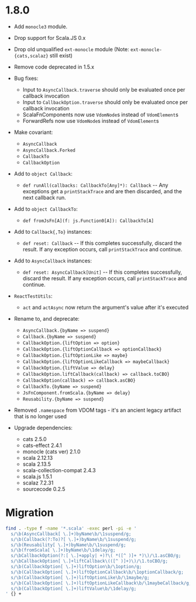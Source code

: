 # 1.8.0

* Add `monocle3` module.

* Drop support for Scala.JS 0.x

* Drop old unqualified `ext-monocle` module
  (Note: `ext-monocle-{cats,scalaz}` still exist)

* Remove code deprecated in 1.5.x

* Bug fixes:
  * Input to `AsyncCallback.traverse` should only be evaluated once per callback invocation
  * Input to `CallbackOption.traverse` should only be evaluated once per callback invocation
  * ScalaFnComponents now use `VdomNode`s instead of `VdomElement`s
  * ForwardRefs now use `VdomNode`s instead of `VdomElement`s

* Make covariant:
  * `AsyncCallback`
  * `AsyncCallback.Forked`
  * `CallbackTo`
  * `CallbackOption`

* Add to `object Callback`:
  * `def runAll(callbacks: CallbackTo[Any]*): Callback` -- Any exceptions get a `printStackTrace` and are then discarded, and the next callback run.

* Add to `object CallbackTo`:
  * `def fromJsFn[A](f: js.Function0[A]): CallbackTo[A]`

* Add to `Callback{,To}` instances:
  * `def reset: Callback` -- If this completes successfully, discard the result. If any exception occurs, call `printStackTrace` and continue.

* Add to `AsyncCallback` instances:
  * `def reset: AsyncCallback[Unit]` -- If this completes successfully, discard the result. If any exception occurs, call `printStackTrace` and continue.

* `ReactTestUtils`:
  * `act` and `actAsync` now return the argument's value after it's executed

* Rename to, and deprecate:
  * `AsyncCallback.{byName => suspend}`
  * `Callback.{byName => suspend}`
  * `CallbackOption.{liftOption => option}`
  * `CallbackOption.{liftOptionCallback => optionCallback}`
  * `CallbackOption.{liftOptionLike => maybe}`
  * `CallbackOption.{liftOptionLikeCallback => maybeCallback}`
  * `CallbackOption.{liftValue => delay}`
  * `CallbackOption.liftCallback(callback) => callback.toCBO}`
  * `CallbackOption(callback) => callback.asCBO}`
  * `CallbackTo.{byName => suspend}`
  * `JsFnComponent.fromScala.{byName => delay}`
  * `Reusability.{byName => suspend}`

* Removed `.namespace` from VDOM tags - it's an ancient legacy artifact that is no longer used

* Upgrade dependencies:
  * cats                    2.5.0
  * cats-effect             2.4.1
  * monocle (cats ver)      2.1.0
  * scala                   2.12.13
  * scala                   2.13.5
  * scala-collection-compat 2.4.3
  * scala.js                1.5.1
  * scalaz                  7.2.31
  * sourcecode              0.2.5


# Migration

```sh
find . -type f -name '*.scala' -exec perl -pi -e '
  s/\b(AsyncCallback[ \.]+)byName\b/\1suspend/g;
  s/\b(Callback(?:To)?[ \.]+)byName\b/\1suspend/g;
  s/\b(Reusability[ \.]+)byName\b/\1suspend/g;
  s/\b(fromScala[ \.]+)byName\b/\1delay/g;
  s/\bCallbackOption(?:[ \.]+apply| +)?\( *([^ )]+ *)\)/\1.asCBO/g;
  s/\bCallbackOption[ \.]+liftCallback\(([^ )]+)\)/\1.toCBO/g;
  s/\b(CallbackOption[ \.]+)liftOption\b/\1option/g;
  s/\b(CallbackOption[ \.]+)liftOptionCallback\b/\1optionCallback/g;
  s/\b(CallbackOption[ \.]+)liftOptionLike\b/\1maybe/g;
  s/\b(CallbackOption[ \.]+)liftOptionLikeCallback\b/\1maybeCallback/g;
  s/\b(CallbackOption[ \.]+)liftValue\b/\1delay/g;
' {} +
```

